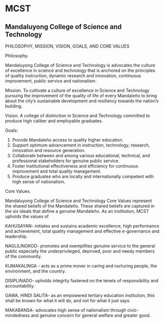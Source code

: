 # MCST
## Mandaluyong College of Science and Technology

PHILOSOPHY, MISSION, VISION, GOALS, AND CORE VALUES

Philosophy. 

Mandaluyong College of Science and Technology is
advocates the culture of excellence in science and technology that is
anchored on the principles of quality instruction, dynamic research and
innovation, continuous improvement, public service and nationalism.


Mission. To cultivate a culture of excellence in Science and Technology
pursuing the improvement of the quality of life of every Mandaleño to
bring about the city’s sustainable development and resiliency towards the
nation’s building.

Vision. A college of distinction in Science and Technology committed to
produce high caliber and employable graduates.

Goals:
1. Provide Mandaleño access to quality higher education.
2. Support optimum advancement in instruction, technology,
research, innovation and resource generation.
3. Collaborate between and among various educational,
technical, and professional stakeholders for genuine public
service.
4. Foster institutional effectiveness and efficiency for
continuous improvement and total quality management.
5. Produce graduates who are locally and internationally
competent with high sense of nationalism.

Core Values. 

Mandaluyong College of Science and Technology Core
Values represent the shared beliefs of the Mandaleño. These shared
beliefs are captured in the six ideals that define a genuine Mandaleño.
As an institution, MCST upholds the values of

KAHUSAYAN- initiates and sustains academic excellence, high
performance and achievement, total quality management and effective
e-governance and leadership.

NAGLILINGKOD- promotes and exemplifies genuine service to the
general public especially the underprivileged, deprived, poor and needy
members of the community.

KUMAKALINGA - acts as a prime mover in caring and nurturing people,
the environment, and the country.

DISIPLINADO- upholds integrity fastened on the tenets of responsibility and
accountability.

GAWA, HINDI SALITA- as an empowered tertiary education institution, this
shall be known for what it will do, and not for what it just says.

MAKABANSA- advocates high sense of nationalism through civic-
mindedness and genuine concern for general welfare and greater good.
